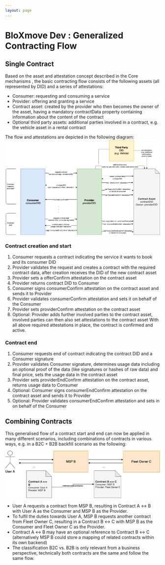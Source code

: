 ```yaml
---
layout: page
---
```


# BloXmove Dev : Generalized Contracting Flow
## Single Contract
Based on the asset and attestation concept described in the Core mechanisms , the basic contracting flow consists of the following assets (all represented by DID) and a series of attestations:

- Consumer: requesting and consuming a service
- Provider: offering and granting a service
- Contract asset: created by the provider who then becomes the owner of the asset, having a mandatory contractData property containing information about the content of the contract
- Optional third party assets: additional parties involved in a contract, e.g. the vehicle asset in a rental contract

The flow and attestations are depicted in the following diagram:
![This is an image](https://github.com/yatin902/test/blob/main/1575780026.png)

### Contract creation and start
1. Consumer requests a contract indicating the service it wants to book and its consumer DID
2. Provider validates the request and creates a contract with the required contract data, after creation receives the DID of the new contract asset
3. Provider sets a offerConfirm attestation on the contract asset
4. Provider returns contract DID to Consumer
5. Consumer signs consumerConfirm attestation on the contract asset and sends it to Provider
6. Provider validates consumerConfirm attestation and sets it on behalf of the Consumer
7. Provider sets providerConfirm attestation on the contract asset
8. Optional: Provider adds further involved parties to the contract asset, involved parties can then also set attestations to the contract asset
With all above required attestations in place, the contract is confirmed and active.

### Contract end
1. Consumer requests end of contract indicating the contract DID and a Consumer signature
2. Provider validates Consumer signature, determines usage data including an optional proof of the data (like signatures or hashes of raw data) and final price, sets the usage data in the contract asset
3. Provider sets providerEndConfirm attestation on the contract asset, returns usage data to Consumer
4. Optional: Consumer signs consumerEndConfirm attestation on the contract asset and sends it to Provider
5. Optional: Provider validates consumerEndConfirm attestation and sets in on behalf of the Consumer

## Combining Contracts
This generalised flow of a contract start and end can now be applied in many different scenarios, including combinations of contracts in various ways, e.g. in a B2C + B2B backfill scenario as the following:

![This is an image](https://github.com/yatin902/test/blob/main/1575616300.png)

- User A requests a contract from MSP B, resulting in Contract A ↔︎ B with User A as the Consumer and MSP B as the Provider.
- To fulfil the duties towards User A, MSP B requests another contract from Fleet Owner C, resulting in a Contract B ↔︎ C with MSP B as the Consumer and Fleet Owner C as the Provider.
- Contract A ↔︎ B may have an optional reference to Contract B ↔︎ C (alternatively MSP B could store a mapping of related contracts within its own backend)
- The classification B2C vs. B2B is only relevant from a business perspective, technically both contracts are the same and follow the same flow.

